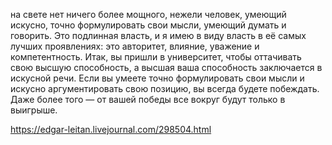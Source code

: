 на свете нет ничего более мощного, нежели человек, умеющий искусно, точно формулировать свои мысли, умеющий думать и говорить. Это подлинная власть, и я имею в виду власть в её самых лучших проявлениях: это авторитет, влияние, уважение и компетентность. Итак, вы пришли в университет, чтобы оттачивать свою высшую способность, а высшая ваша способность заключается в искусной речи. Если вы умеете точно формулировать свои мысли и искусно аргументировать свою позицию, вы всегда будете побеждать. Даже более того — от вашей победы все вокруг будут только в выигрыше.

https://edgar-leitan.livejournal.com/298504.html